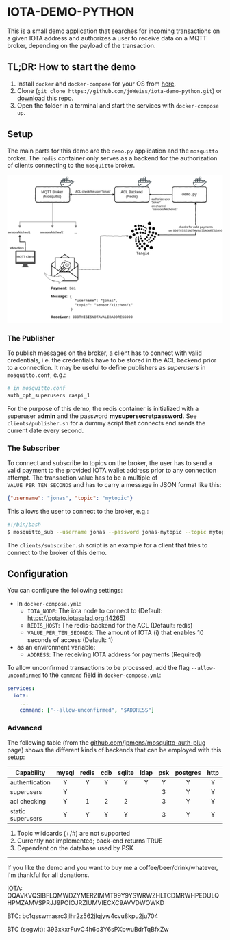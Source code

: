 # IOTA-DEMO-PYTHON

This is a small demo application that searches for incoming transactions on a
given IOTA address and authorizes a user to receive data on a MQTT broker,
depending on the payload of the transaction.

## TL;DR: How to start the demo

1. Install `docker` and `docker-compose` for your OS from [here](https://docs.docker.com/compose/install/).
2. Clone (`git clone https://github.com/joWeiss/iota-demo-python.git`) or
   [download](https://github.com/joWeiss/iota-demo-python/archive/master.zip) this repo.
3. Open the folder in a terminal and start the services with `docker-compose up`.

## Setup

The main parts for this demo are the `demo.py` application and the `mosquitto`
broker. The `redis` container only serves as a backend for the authorization of
clients connecting to the `mosquitto` broker.

![Demo](./iota-demo.png)

### The Publisher

To publish messages on the broker, a client has to connect with valid credentials, i.e. the credentials have to be
stored in the ACL backend prior to a connection. It may be useful to define publishers as _superusers_ in
`mosquitto.conf`, e.g.:

```bash
# in mosquitto.conf
auth_opt_superusers raspi_1
```

For the purpose of this demo, the redis container is initialized with a superuser **admin** and the password
**mysupersecretpassword**. See `clients/publisher.sh` for a dummy script that connects end sends the current date every
second.

### The Subscriber

To connect and subscribe to topics on the broker, the user has to send a valid payment to the provided IOTA wallet
address prior to any connection attempt. The transaction value has to be a multiple of `VALUE_PER_TEN_SECONDS` and has
to carry a message in JSON format like this:

```json
{"username": "jonas", "topic": "mytopic"}
```

This allows the user to connect to the broker, e.g.:

```bash
#!/bin/bash
$ mosquitto_sub --username jonas --password jonas-mytopic --topic mytopic
```

The `clients/subscriber.sh` script is an example for a client that tries to connect to the broker of this demo.

## Configuration

You can configure the following settings:

- in `docker-compose.yml`:
  - `IOTA_NODE`: The iota node to connect to (Default: https://potato.iotasalad.org:14265)
  - `REDIS_HOST`: The redis-backend for the ACL (Default: redis)
  - `VALUE_PER_TEN_SECONDS`: The amount of IOTA (i) that enables 10 seconds of access (Default: 1)
- as an environment variable:
  - `ADDRESS`: The receiving IOTA address for payments (Required)

To allow unconfirmed transactions to be processed, add the flag `--allow-unconfirmed` to the `command` field in `docker-compose.yml`:

```yml
services:
  iota:
    ...
    command: ["--allow-unconfirmed", "$ADDRESS"]
```

### Advanced

The following table (from the [github.com/jpmens/mosquitto-auth-plug] page) shows the different kinds of backends that
can be employed with this setup:

[github.com/jpmens/mosquitto-auth-plug]: https://github.com/jpmens/mosquitto-auth-plug#introduction

| Capability        | mysql | redis | cdb | sqlite | ldap | psk | postgres | http | jwt | MongoDB | Files |
| ----------------- |:-----:|:-----:|:---:|:------:|:----:|:---:|:--------:|:----:|:---:|:-------:|:-----:|
| authentication    | Y     | Y     | Y   | Y      | Y    | Y   | Y        | Y    | Y   | Y       | Y     |
| superusers        | Y     |       |     |        |      | 3   | Y        | Y    | Y   | Y       | N     |
| acl checking      | Y     | 1     | 2   | 2      |      | 3   | Y        | Y    | Y   | Y       | Y     |
| static superusers | Y     | Y     | Y   | Y      |      | 3   | Y        | Y    | Y   | Y       | Y     |

1. Topic wildcards (+/#) are not supported
2. Currently not implemented; back-end returns TRUE
3. Dependent on the database used by PSK

---

If you like the demo and you want to buy me a coffee/beer/drink/whatever, I'm thankful for all donations.

IOTA: QQAVKVQSIBFLQMWDZYMERZIMMT99Y9YSWRWZHLTCDMRWHPEDULQHPMZAMVSPRJJ9POIOJRZIUMVIECXC9AVVDWOWKD

BTC: bc1qsswmasrc3jlhr2z562jlqjyw4cvu8kpu2ju704

BTC (segwit): 393xkxrFuvC4h6o3Y6sPXbwuBdrTqBfxZw
